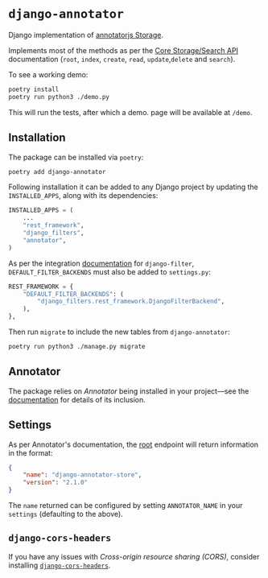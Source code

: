# `django-annotator`

Django implementation of [annotatorjs Storage](http://annotatorjs.org/).

Implements most of the methods as per the
[Core Storage/Search API](http://docs.annotatorjs.org/en/v1.2.x/storage.html#core-storage-api)
documentation (`root`, `index`, `create`, `read`, `update`,`delete` and
`search`).

To see a working demo:

```sh
poetry install
poetry run python3 ./demo.py
```

This will run the tests, after which a demo. page will be available at `/demo`.

## Installation

The package can be installed via `poetry`:

```sh
poetry add django-annotator
```

Following installation it can be added to any Django project by updating the
`INSTALLED_APPS`, along with its dependencies:

```python
INSTALLED_APPS = (
    ...
    "rest_framework",
    "django_filters",
    "annotator",
)
```

As per the integration
[documentation](https://django-filter.readthedocs.io/en/latest/guide/rest_framework.html)
for `django-filter`, `DEFAULT_FILTER_BACKENDS` must also be added to
`settings.py`:

```python
REST_FRAMEWORK = {
    "DEFAULT_FILTER_BACKENDS": (
        "django_filters.rest_framework.DjangoFilterBackend",
    ),
},
```

Then run `migrate` to include the new tables from `django-annotator`:

```sh
poetry run python3 ./manage.py migrate
```

## Annotator

The package relies on *Annotator* being installed in your project—see the
[documentation](http://docs.annotatorjs.org/en/v1.2.x/getting-started.html) for
details of its inclusion.

## Settings

As per Annotator's documentation, the
[root](http://docs.annotatorjs.org/en/v1.2.x/storage.html#root) endpoint will
return information in the format:

```json
{
    "name": "django-annotator-store",
    "version": "2.1.0"
}
```

The `name` returned can be configured by setting `ANNOTATOR_NAME` in your
`settings` (defaulting to the above).

## `django-cors-headers`

If you have any issues with *Cross-origin resource sharing (CORS)*, consider
installing
[`django-cors-headers`](https://github.com/ottoyiu/django-cors-headers).
